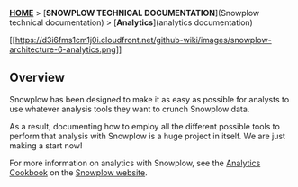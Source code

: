 [**HOME**](Home) > [**SNOWPLOW TECHNICAL DOCUMENTATION**](Snowplow technical documentation) > [**Analytics**](analytics documentation)

[[https://d3i6fms1cm1j0i.cloudfront.net/github-wiki/images/snowplow-architecture-6-analytics.png]]

## Overview

Snowplow has been designed to make it as easy as possible for analysts to use whatever analysis tools they want to crunch Snowplow data.

As a result, documenting how to employ all the different possible tools to perform that analysis with Snowplow is a huge project in itself. We are just making a start now!

For more information on analytics with Snowplow, see the [Analytics Cookbook](http://snowplowanalytics.com/analytics/index.html) on the [Snowplow website](http://snowplowanalytics.com).